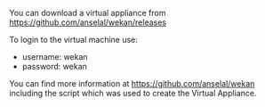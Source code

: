 You can download a virtual appliance from https://github.com/anselal/wekan/releases

To login to the virtual machine use:

* username: wekan
* password: wekan

You can find more information at https://github.com/anselal/wekan including the script which was used to create the Virtual Appliance.